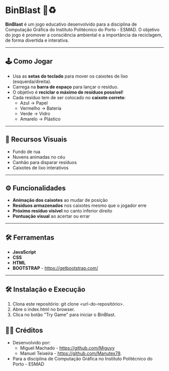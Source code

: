 # BinBlast 🎯♻️

**BinBlast** é um jogo educativo desenvolvido para a disciplina de Computação Gráfica do Instituto Politécnico do Porto - ESMAD. O objetivo do jogo é promover a consciência ambiental e a importância da reciclagem, de forma divertida e interativa.

---

## 🕹️ Como Jogar

- Usa as **setas do teclado** para mover os caixotes de lixo (esquerda/direita).
- Carrega na **barra de espaço** para lançar o resíduo.
- O objetivo é **reciclar o máximo de resíduos possível**!
- Cada resíduo tem de ser colocado no **caixote correto**:
  - Azul → Papel
  - Vermelho → Bateria
  - Verde → Vidro
  - Amarelo → Plástico

---

## 🎨 Recursos Visuais

- Fundo de rua
- Nuvens animadas no céu
- Canhão para disparar resíduos
- Caixotes de lixo interativos

---

## ⚙️ Funcionalidades

- **Animação dos caixotes** ao mudar de posição
- **Resíduos armazenados** nos caixotes mesmo que o jogador erre
- **Próximo resíduo visível** no canto inferior direito
- **Pontuação visual** ao acertar ou errar

---
## 🛠️ Ferramentas

- **JavaScript**
- **CSS**
- **HTML**
- **BOOTSTRAP** - https://getbootstrap.com/

---

## 🛠️ Instalação e Execução

1. Clona este repositório: git clone <url-do-repositório>.
2. Abre o index.html no browser.
3. Clica no botão "Try Game" para iniciar o BinBlast.

## 👨‍💻 Créditos

- Desenvolvido por:
  - Miguel Machado - https://github.com/Miguyy
  - Manuel Teixeira - https://github.com/Manutex78.
- Para a disciplina de Computação Gráfica no Instituto Politécnico do Porto - ESMAD
